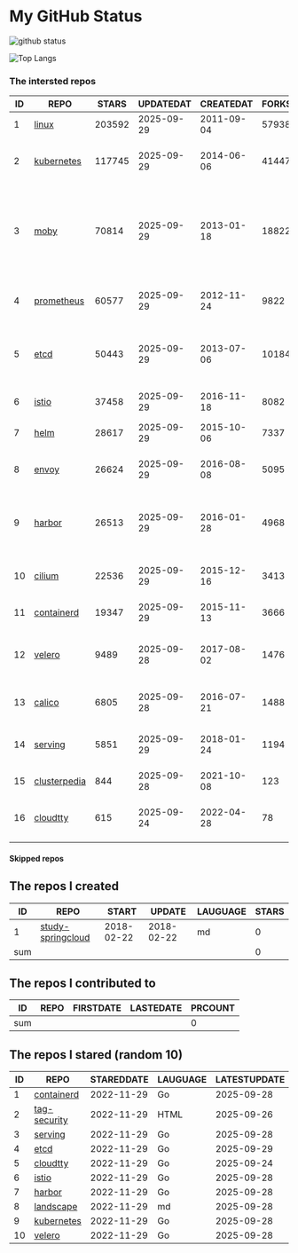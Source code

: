# My GitHub Status

<img src="https://github-readme-stats-1.yihong0618.vercel.app/api?username=daoqingniu&show_icons=true&&&hide_title=true&count_private=true" alt="github status" />

![Top Langs](https://github-readme-stats-1.yihong0618.vercel.app/api/top-langs/?username=daoqingniu&layout=compact)

<!--START_SECTION:github_repos-->
### The intersted repos
| ID |                              REPO                               | STARS  | UPDATEDAT  | CREATEDAT  | FORKSCOUNT |                                                DESCRIPTIONS                                                |
|----|-----------------------------------------------------------------|--------|------------|------------|------------|------------------------------------------------------------------------------------------------------------|
|  1 | [linux](https://github.com/torvalds/linux)                      | 203592 | 2025-09-29 | 2011-09-04 |      57938 | Linux kernel source tree                                                                                   |
|  2 | [kubernetes](https://github.com/kubernetes/kubernetes)          | 117745 | 2025-09-29 | 2014-06-06 |      41447 | Production-Grade Container Scheduling and Management                                                       |
|  3 | [moby](https://github.com/moby/moby)                            |  70814 | 2025-09-29 | 2013-01-18 |      18822 | The Moby Project - a collaborative project for the container ecosystem to assemble container-based systems |
|  4 | [prometheus](https://github.com/prometheus/prometheus)          |  60577 | 2025-09-29 | 2012-11-24 |       9822 | The Prometheus monitoring system and time series database.                                                 |
|  5 | [etcd](https://github.com/etcd-io/etcd)                         |  50443 | 2025-09-29 | 2013-07-06 |      10184 | Distributed reliable key-value store for the most critical data of a distributed system                    |
|  6 | [istio](https://github.com/istio/istio)                         |  37458 | 2025-09-29 | 2016-11-18 |       8082 | Connect, secure, control, and observe services.                                                            |
|  7 | [helm](https://github.com/helm/helm)                            |  28617 | 2025-09-29 | 2015-10-06 |       7337 | The Kubernetes Package Manager                                                                             |
|  8 | [envoy](https://github.com/envoyproxy/envoy)                    |  26624 | 2025-09-29 | 2016-08-08 |       5095 | Cloud-native high-performance edge/middle/service proxy                                                    |
|  9 | [harbor](https://github.com/goharbor/harbor)                    |  26513 | 2025-09-29 | 2016-01-28 |       4968 | An open source trusted cloud native registry project that stores, signs, and scans content.                |
| 10 | [cilium](https://github.com/cilium/cilium)                      |  22536 | 2025-09-29 | 2015-12-16 |       3413 | eBPF-based Networking, Security, and Observability                                                         |
| 11 | [containerd](https://github.com/containerd/containerd)          |  19347 | 2025-09-29 | 2015-11-13 |       3666 | An open and reliable container runtime                                                                     |
| 12 | [velero](https://github.com/vmware-tanzu/velero)                |   9489 | 2025-09-28 | 2017-08-02 |       1476 | Backup and migrate Kubernetes applications and their persistent volumes                                    |
| 13 | [calico](https://github.com/projectcalico/calico)               |   6805 | 2025-09-28 | 2016-07-21 |       1488 | Cloud native networking and network security                                                               |
| 14 | [serving](https://github.com/knative/serving)                   |   5851 | 2025-09-29 | 2018-01-24 |       1194 | Kubernetes-based, scale-to-zero, request-driven compute                                                    |
| 15 | [clusterpedia](https://github.com/clusterpedia-io/clusterpedia) |    844 | 2025-09-28 | 2021-10-08 |        123 | The Encyclopedia of Kubernetes clusters                                                                    |
| 16 | [cloudtty](https://github.com/cloudtty/cloudtty)                |    615 | 2025-09-24 | 2022-04-28 |         78 | A Friendly Kubernetes CloudShell (Web Terminal) !                                                          |



#### Skipped repos
<!--END_SECTION:github_repos-->

<!--START_SECTION:my_github-->
## The repos I created
| ID  |                                 REPO                                 |   START    |   UPDATE   | LAUGUAGE | STARS |
|-----|----------------------------------------------------------------------|------------|------------|----------|-------|
|   1 | [study-springcloud](https://github.com/daoqingniu/study-springcloud) | 2018-02-22 | 2018-02-22 | md       |     0 |
| sum |                                                                      |            |            |          |     0 |

## The repos I contributed to
| ID  | REPO | FIRSTDATE | LASTEDATE | PRCOUNT |
|-----|------|-----------|-----------|---------|
| sum |      |           |           |       0 |

## The repos I stared (random 10)
| ID |                          REPO                          | STAREDDATE | LAUGUAGE | LATESTUPDATE |
|----|--------------------------------------------------------|------------|----------|--------------|
|  1 | [containerd](https://github.com/containerd/containerd) | 2022-11-29 | Go       | 2025-09-28   |
|  2 | [tag-security](https://github.com/cncf/tag-security)   | 2022-11-29 | HTML     | 2025-09-26   |
|  3 | [serving](https://github.com/knative/serving)          | 2022-11-29 | Go       | 2025-09-28   |
|  4 | [etcd](https://github.com/etcd-io/etcd)                | 2022-11-29 | Go       | 2025-09-29   |
|  5 | [cloudtty](https://github.com/cloudtty/cloudtty)       | 2022-11-29 | Go       | 2025-09-24   |
|  6 | [istio](https://github.com/istio/istio)                | 2022-11-29 | Go       | 2025-09-28   |
|  7 | [harbor](https://github.com/goharbor/harbor)           | 2022-11-29 | Go       | 2025-09-28   |
|  8 | [landscape](https://github.com/cncf/landscape)         | 2022-11-29 | md       | 2025-09-28   |
|  9 | [kubernetes](https://github.com/kubernetes/kubernetes) | 2022-11-29 | Go       | 2025-09-28   |
| 10 | [velero](https://github.com/vmware-tanzu/velero)       | 2022-11-29 | Go       | 2025-09-28   |

<!--END_SECTION:my_github-->
